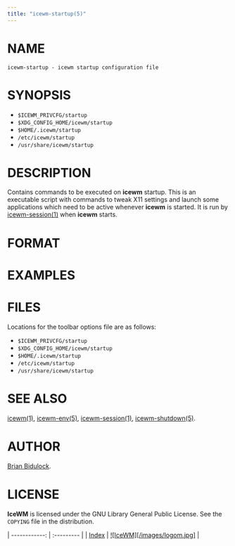 ```yaml
---
title: "icewm-startup(5)"
---
```

# NAME

    icewm-startup - icewm startup configuration file

# SYNOPSIS

- `$ICEWM_PRIVCFG/startup`
- `$XDG_CONFIG_HOME/icewm/startup`
- `$HOME/.icewm/startup`
- `/etc/icewm/startup`
- `/usr/share/icewm/startup`

# DESCRIPTION

Contains commands to be executed on **icewm** startup.  This is an
executable script with commands to tweak X11 settings and launch some
applications which need to be active whenever **icewm** is started.
It is run by [icewm-session(1)](icewm-session.md) when **icewm** starts.

# FORMAT

# EXAMPLES

# FILES

Locations for the toolbar options file are as follows:

- `$ICEWM_PRIVCFG/startup`
- `$XDG_CONFIG_HOME/icewm/startup`
- `$HOME/.icewm/startup`
- `/etc/icewm/startup`
- `/usr/share/icewm/startup`

# SEE ALSO

[icewm(1)](icewm.md),
[icewm-env(5)](icewm-env.md),
[icewm-session(1)](icewm-session.md),
[icewm-shutdown(5)](icewm-shutdown.md).

# AUTHOR

[Brian Bidulock](mailto:bidulock@openss7.org).

# LICENSE

**IceWM** is licensed under the GNU Library General Public License.
See the `COPYING` file in the distribution.

| ------------: | :--------- |
| [Index](/man) | [![IceWM][/images/logom.jpg]](https://ice-wm.org "ice-wm.org") |
